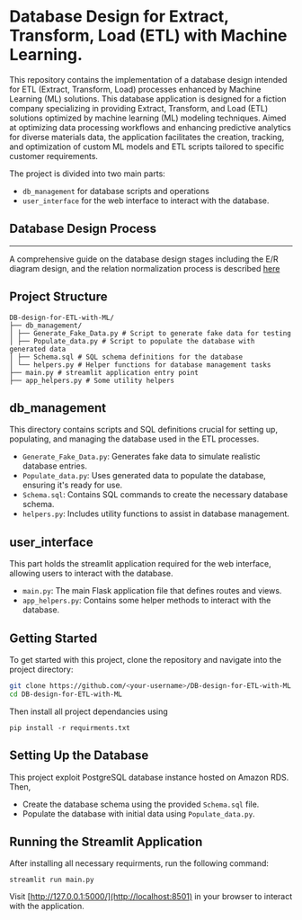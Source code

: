 # Database Design for Extract, Transform, Load (ETL) with Machine Learning.

This repository contains the implementation of a database design intended for ETL (Extract, Transform, Load) processes enhanced by Machine Learning (ML) solutions. This database application is designed for a fiction company specializing in providing Extract, Transform, and Load (ETL) solutions optimized by machine learning (ML) modeling techniques. Aimed at optimizing data processing workflows and enhancing predictive analytics for diverse materials data, the application facilitates the creation, tracking, and optimization of custom ML models and ETL scripts tailored to specific customer requirements.

The project is divided into two main parts: 
- `db_management` for database scripts and operations
- `user_interface` for the web interface to interact with the database.
  
## Database Design Process
---
A comprehensive guide on the database design stages including the E/R diagram design, and the relation normalization process is described [here](https://drive.google.com/file/d/1-THvLR2ViUpZy5h0Gv7GB_l9wgXHYJtZ/view?usp=sharing)

## Project Structure
```
DB-design-for-ETL-with-ML/
├── db_management/
│ ├── Generate_Fake_Data.py # Script to generate fake data for testing
│ ├── Populate_data.py # Script to populate the database with generated data
│ ├── Schema.sql # SQL schema definitions for the database
│ └── helpers.py # Helper functions for database management tasks
├── main.py # streamlit application entry point
├── app_helpers.py # Some utility helpers 
```

## db_management

This directory contains scripts and SQL definitions crucial for setting up, populating, and managing the database used in the ETL processes.

- `Generate_Fake_Data.py`: Generates fake data to simulate realistic database entries.
- `Populate_data.py`: Uses generated data to populate the database, ensuring it's ready for use.
- `Schema.sql`: Contains SQL commands to create the necessary database schema.
- `helpers.py`: Includes utility functions to assist in database management.

## user_interface

This part holds the streamlit application required for the web interface, allowing users to interact with the database.

- `main.py`: The main Flask application file that defines routes and views.
- `app_helpers.py`: Contains some helper methods to interact with the database.

## Getting Started

To get started with this project, clone the repository and navigate into the project directory:

```bash
git clone https://github.com/<your-username>/DB-design-for-ETL-with-ML.git
cd DB-design-for-ETL-with-ML
```
Then install all project dependancies using 
```
pip install -r requirments.txt
```

## Setting Up the Database

This project exploit PostgreSQL database instance hosted on Amazon RDS. Then, 

- Create the database schema using the provided `Schema.sql` file. 
- Populate the database with initial data using `Populate_data.py`.

## Running the Streamlit Application

After installing all necessary requirments, run the following command: 
```
streamlit run main.py
```
Visit [http://127.0.0.1:5000/](http://localhost:8501) in your browser to interact with the application.

